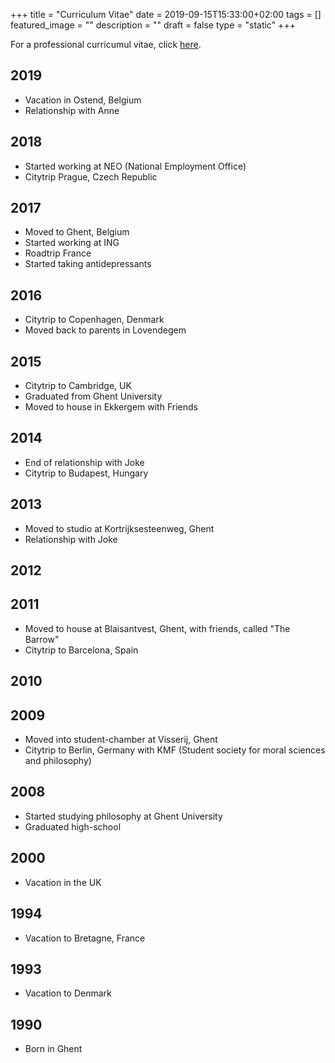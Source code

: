 +++
title =  "Curriculum Vitae"
date = 2019-09-15T15:33:00+02:00
tags = []
featured_image = ""
description = ""
draft = false
type = "static"
+++

For a professional curricumul vitae, click [here](/files/curriculum.pdf).

## 2019
* Vacation in Ostend, Belgium
* Relationship with Anne

## 2018
* Started working at NEO (National Employment Office)
* Citytrip Prague, Czech Republic

## 2017
* Moved to Ghent, Belgium
* Started working at ING
* Roadtrip France
* Started taking antidepressants

## 2016
* Citytrip to Copenhagen, Denmark
* Moved back to parents in Lovendegem

## 2015
* Citytrip to Cambridge, UK
* Graduated from Ghent University
* Moved to house in Ekkergem with Friends

## 2014
* End of relationship with Joke
* Citytrip to Budapest, Hungary

## 2013
* Moved to studio at Kortrijksesteenweg, Ghent
* Relationship with Joke

## 2012

## 2011
* Moved to house at Blaisantvest, Ghent, with friends, called "The Barrow"
* Citytrip to Barcelona, Spain

## 2010

## 2009
* Moved into student-chamber at Visserij, Ghent
* Citytrip to Berlin, Germany with KMF (Student society for moral sciences and philosophy)

## 2008
* Started studying philosophy at Ghent University
* Graduated high-school

## 2000
* Vacation in the UK

## 1994
* Vacation to Bretagne, France

## 1993
* Vacation to Denmark

## 1990
* Born in Ghent